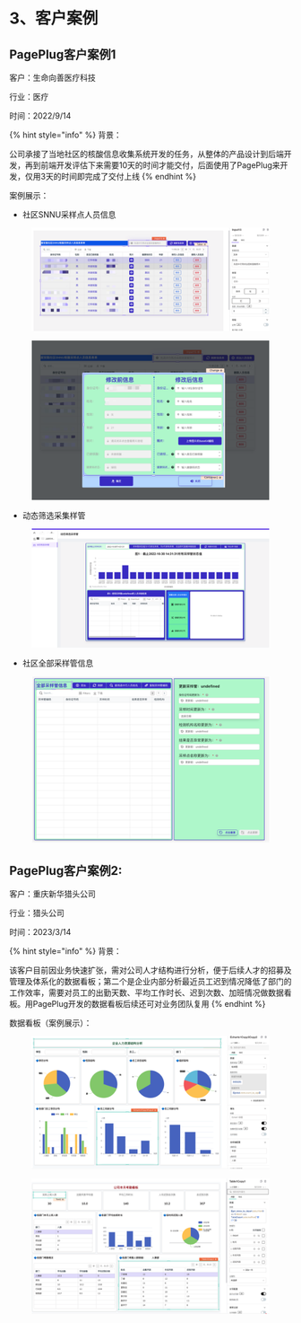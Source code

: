 # 3、客户案例

## PagePlug客户案例1



客户：生命向善医疗科技&#x20;

行业：医疗&#x20;

时间：2022/9/14

{% hint style="info" %}
背景：

公司承接了当地社区的核酸信息收集系统开发的任务，从整体的产品设计到后端开发，再到前端开发评估下来需要10天的时间才能交付，后面使用了PagePlug来开发，仅用3天的时间即完成了交付上线
{% endhint %}



案例展示：

* 社区SNNU采样点人员信息

<figure><img src="../.gitbook/assets/image (2) (1) (3).png" alt=""><figcaption></figcaption></figure>

<figure><img src="../.gitbook/assets/image (3) (3).png" alt=""><figcaption></figcaption></figure>

* 动态筛选采集样管

<figure><img src="../.gitbook/assets/image (15) (1) (2).png" alt=""><figcaption></figcaption></figure>

* 社区全部采样管信息

<figure><img src="../.gitbook/assets/image (4) (3).png" alt=""><figcaption></figcaption></figure>

## PagePlug客户案例2:



客户：重庆新华猎头公司

行业：猎头公司

时间：2023/3/14

&#x20;

{% hint style="info" %}
背景：

该客户目前因业务快速扩张，需对公司人才结构进行分析，便于后续人才的招募及管理及体系化的数据看板；第二个是企业内部分析最近员工迟到情况降低了部门的工作效率，需要对员工的出勤天数、平均工作时长、迟到次数、加班情况做数据看板。用PagePlug开发的数据看板后续还可对业务团队复用
{% endhint %}

&#x20;

数据看板（案例展示）：

<figure><img src="../.gitbook/assets/image (143).png" alt=""><figcaption></figcaption></figure>

<figure><img src="../.gitbook/assets/image (142).png" alt=""><figcaption></figcaption></figure>
